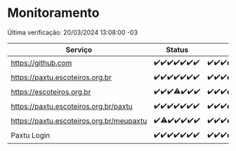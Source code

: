 # Monitoramento

Última verificação: 20/03/2024 13:08:00 -03

|Serviço|Status|Últimas 24h|
|---|---|---|
|https://github.com|<span title="2024-03-13: OK=22">✔️</span><span title="2024-03-14: OK=24">✔️</span><span title="2024-03-15: OK=24">✔️</span><span title="2024-03-16: OK=24">✔️</span><span title="2024-03-17: OK=24">✔️</span><span title="2024-03-18: OK=24">✔️</span><span title="2024-03-19: OK=16">✔️</span>|<span title="19/03/2024 13:08:00 -03 : 200">✔️</span><span title="19/03/2024 14:06:00 -03 : 200">✔️</span><span title="19/03/2024 15:08:00 -03 : 200">✔️</span><span title="19/03/2024 16:05:00 -03 : 200">✔️</span><span title="19/03/2024 17:07:00 -03 : 200">✔️</span><span title="19/03/2024 18:03:00 -03 : 200">✔️</span><span title="19/03/2024 19:04:00 -03 : 200">✔️</span><span title="19/03/2024 20:06:00 -03 : 200">✔️</span><span title="19/03/2024 21:29:00 -03 : 200">✔️</span><span title="19/03/2024 22:38:00 -03 : 200">✔️</span><span title="19/03/2024 23:13:00 -03 : 200">✔️</span><span title="20/03/2024 00:08:00 -03 : 200">✔️</span><span title="20/03/2024 01:08:00 -03 : 200">✔️</span><span title="20/03/2024 02:06:00 -03 : 200">✔️</span><span title="20/03/2024 03:08:00 -03 : 200">✔️</span><span title="20/03/2024 04:07:00 -03 : 200">✔️</span><span title="20/03/2024 05:08:00 -03 : 200">✔️</span><span title="20/03/2024 06:06:00 -03 : 200">✔️</span><span title="20/03/2024 07:06:00 -03 : 200">✔️</span><span title="20/03/2024 08:05:00 -03 : 200">✔️</span><span title="20/03/2024 09:11:00 -03 : 200">✔️</span><span title="20/03/2024 10:07:00 -03 : 200">✔️</span><span title="20/03/2024 11:06:00 -03 : 200">✔️</span><span title="20/03/2024 12:06:00 -03 : 200">✔️</span><span title="20/03/2024 13:08:00 -03 : 200">✔️</span>|
|https://paxtu.escoteiros.org.br|<span title="2024-03-13: OK=22">✔️</span><span title="2024-03-14: OK=24">✔️</span><span title="2024-03-15: OK=24">✔️</span><span title="2024-03-16: OK=24">✔️</span><span title="2024-03-17: OK=24">✔️</span><span title="2024-03-18: OK=24">✔️</span><span title="2024-03-19: OK=16">✔️</span>|<span title="19/03/2024 13:08:00 -03 : 200">✔️</span><span title="19/03/2024 14:06:00 -03 : 200">✔️</span><span title="19/03/2024 15:08:00 -03 : 200">✔️</span><span title="19/03/2024 16:05:00 -03 : 200">✔️</span><span title="19/03/2024 17:07:00 -03 : 200">✔️</span><span title="19/03/2024 18:03:00 -03 : 200">✔️</span><span title="19/03/2024 19:04:00 -03 : 200">✔️</span><span title="19/03/2024 20:06:00 -03 : 200">✔️</span><span title="19/03/2024 21:29:00 -03 : 200">✔️</span><span title="19/03/2024 22:38:00 -03 : 200">✔️</span><span title="19/03/2024 23:13:00 -03 : 200">✔️</span><span title="20/03/2024 00:08:00 -03 : 200">✔️</span><span title="20/03/2024 01:08:00 -03 : 200">✔️</span><span title="20/03/2024 02:06:00 -03 : 200">✔️</span><span title="20/03/2024 03:08:00 -03 : 200">✔️</span><span title="20/03/2024 04:07:00 -03 : 200">✔️</span><span title="20/03/2024 05:08:00 -03 : 200">✔️</span><span title="20/03/2024 06:06:00 -03 : 200">✔️</span><span title="20/03/2024 07:06:00 -03 : 200">✔️</span><span title="20/03/2024 08:05:00 -03 : 200">✔️</span><span title="20/03/2024 09:11:00 -03 : 200">✔️</span><span title="20/03/2024 10:07:00 -03 : 200">✔️</span><span title="20/03/2024 11:06:00 -03 : 200">✔️</span><span title="20/03/2024 12:06:00 -03 : 200">✔️</span><span title="20/03/2024 13:08:00 -03 : 200">✔️</span>|
|https://escoteiros.org.br|<span title="2024-03-13: OK=22">✔️</span><span title="2024-03-14: OK=24">✔️</span><span title="2024-03-15: OK=24">✔️</span><span title="2024-03-16: OK=23, Falhas=1">⚠️</span><span title="2024-03-17: OK=24">✔️</span><span title="2024-03-18: OK=24">✔️</span><span title="2024-03-19: OK=16">✔️</span>|<span title="19/03/2024 13:08:00 -03 : 200">✔️</span><span title="19/03/2024 14:06:00 -03 : 200">✔️</span><span title="19/03/2024 15:08:00 -03 : 200">✔️</span><span title="19/03/2024 16:05:00 -03 : 200">✔️</span><span title="19/03/2024 17:07:00 -03 : 200">✔️</span><span title="19/03/2024 18:03:00 -03 : 200">✔️</span><span title="19/03/2024 19:04:00 -03 : 200">✔️</span><span title="19/03/2024 20:06:00 -03 : 200">✔️</span><span title="19/03/2024 21:29:00 -03 : 200">✔️</span><span title="19/03/2024 22:38:00 -03 : 200">✔️</span><span title="19/03/2024 23:13:00 -03 : 200">✔️</span><span title="20/03/2024 00:08:00 -03 : 200">✔️</span><span title="20/03/2024 01:08:00 -03 : 200">✔️</span><span title="20/03/2024 02:06:00 -03 : 200">✔️</span><span title="20/03/2024 03:08:00 -03 : 200">✔️</span><span title="20/03/2024 04:07:00 -03 : 200">✔️</span><span title="20/03/2024 05:08:00 -03 : 200">✔️</span><span title="20/03/2024 06:06:00 -03 : 200">✔️</span><span title="20/03/2024 07:06:00 -03 : 200">✔️</span><span title="20/03/2024 08:05:00 -03 : 200">✔️</span><span title="20/03/2024 09:11:00 -03 : 200">✔️</span><span title="20/03/2024 10:07:00 -03 : 200">✔️</span><span title="20/03/2024 11:06:00 -03 : 200">✔️</span><span title="20/03/2024 12:06:00 -03 : 200">✔️</span><span title="20/03/2024 13:08:00 -03 : 200">✔️</span>|
|https://paxtu.escoteiros.org.br/paxtu|<span title="2024-03-13: OK=22">✔️</span><span title="2024-03-14: OK=24">✔️</span><span title="2024-03-15: OK=24">✔️</span><span title="2024-03-16: OK=24">✔️</span><span title="2024-03-17: OK=24">✔️</span><span title="2024-03-18: OK=24">✔️</span><span title="2024-03-19: OK=16">✔️</span>|<span title="19/03/2024 13:08:00 -03 : 200">✔️</span><span title="19/03/2024 14:06:00 -03 : 200">✔️</span><span title="19/03/2024 15:08:00 -03 : 200">✔️</span><span title="19/03/2024 16:05:00 -03 : 200">✔️</span><span title="19/03/2024 17:07:00 -03 : 200">✔️</span><span title="19/03/2024 18:03:00 -03 : 200">✔️</span><span title="19/03/2024 19:04:00 -03 : 200">✔️</span><span title="19/03/2024 20:06:00 -03 : 200">✔️</span><span title="19/03/2024 21:29:00 -03 : 200">✔️</span><span title="19/03/2024 22:38:00 -03 : 200">✔️</span><span title="19/03/2024 23:13:00 -03 : 200">✔️</span><span title="20/03/2024 00:08:00 -03 : 200">✔️</span><span title="20/03/2024 01:08:00 -03 : 200">✔️</span><span title="20/03/2024 02:06:00 -03 : 200">✔️</span><span title="20/03/2024 03:08:00 -03 : 200">✔️</span><span title="20/03/2024 04:07:00 -03 : 200">✔️</span><span title="20/03/2024 05:08:00 -03 : 200">✔️</span><span title="20/03/2024 06:06:00 -03 : 200">✔️</span><span title="20/03/2024 07:06:00 -03 : 200">✔️</span><span title="20/03/2024 08:05:00 -03 : 200">✔️</span><span title="20/03/2024 09:11:00 -03 : 200">✔️</span><span title="20/03/2024 10:07:00 -03 : 200">✔️</span><span title="20/03/2024 11:06:00 -03 : 200">✔️</span><span title="20/03/2024 12:06:00 -03 : 404">❌</span><span title="20/03/2024 13:08:00 -03 : 200">✔️</span>|
|https://paxtu.escoteiros.org.br/meupaxtu|<span title="2024-03-13: OK=22">✔️</span><span title="2024-03-14: OK=23, Falhas=1">⚠️</span><span title="2024-03-15: OK=24">✔️</span><span title="2024-03-16: OK=24">✔️</span><span title="2024-03-17: OK=24">✔️</span><span title="2024-03-18: OK=24">✔️</span><span title="2024-03-19: OK=16">✔️</span>|<span title="19/03/2024 13:08:00 -03 : 200">✔️</span><span title="19/03/2024 14:06:00 -03 : 200">✔️</span><span title="19/03/2024 15:08:00 -03 : 200">✔️</span><span title="19/03/2024 16:05:00 -03 : 200">✔️</span><span title="19/03/2024 17:07:00 -03 : 200">✔️</span><span title="19/03/2024 18:03:00 -03 : 200">✔️</span><span title="19/03/2024 19:04:00 -03 : 200">✔️</span><span title="19/03/2024 20:06:00 -03 : 200">✔️</span><span title="19/03/2024 21:29:00 -03 : 200">✔️</span><span title="19/03/2024 22:38:00 -03 : 200">✔️</span><span title="19/03/2024 23:13:00 -03 : 200">✔️</span><span title="20/03/2024 00:08:00 -03 : 200">✔️</span><span title="20/03/2024 01:08:00 -03 : 200">✔️</span><span title="20/03/2024 02:06:00 -03 : 200">✔️</span><span title="20/03/2024 03:08:00 -03 : 200">✔️</span><span title="20/03/2024 04:07:00 -03 : 200">✔️</span><span title="20/03/2024 05:08:00 -03 : 200">✔️</span><span title="20/03/2024 06:06:00 -03 : 200">✔️</span><span title="20/03/2024 07:06:00 -03 : 200">✔️</span><span title="20/03/2024 08:05:00 -03 : 200">✔️</span><span title="20/03/2024 09:11:00 -03 : 200">✔️</span><span title="20/03/2024 10:07:00 -03 : 200">✔️</span><span title="20/03/2024 11:06:00 -03 : 200">✔️</span><span title="20/03/2024 12:06:00 -03 : 200">✔️</span><span title="20/03/2024 13:08:00 -03 : 200">✔️</span>|
|Paxtu Login|<span title="2024-03-13: OK=22">✔️</span><span title="2024-03-14: OK=24">✔️</span><span title="2024-03-15: OK=24">✔️</span><span title="2024-03-16: OK=24">✔️</span><span title="2024-03-17: OK=24">✔️</span><span title="2024-03-18: OK=24">✔️</span><span title="2024-03-19: OK=16">✔️</span>|<span title="19/03/2024 13:08:00 -03 : 200">✔️</span><span title="19/03/2024 14:06:00 -03 : 200">✔️</span><span title="19/03/2024 15:08:00 -03 : 200">✔️</span><span title="19/03/2024 16:05:00 -03 : 200">✔️</span><span title="19/03/2024 17:07:00 -03 : 200">✔️</span><span title="19/03/2024 18:03:00 -03 : 200">✔️</span><span title="19/03/2024 19:04:00 -03 : 200">✔️</span><span title="19/03/2024 20:06:00 -03 : 200">✔️</span><span title="19/03/2024 21:29:00 -03 : 200">✔️</span><span title="19/03/2024 22:38:00 -03 : 200">✔️</span><span title="19/03/2024 23:13:00 -03 : 200">✔️</span><span title="20/03/2024 00:08:00 -03 : 200">✔️</span><span title="20/03/2024 01:08:00 -03 : 200">✔️</span><span title="20/03/2024 02:06:00 -03 : 200">✔️</span><span title="20/03/2024 03:08:00 -03 : 200">✔️</span><span title="20/03/2024 04:07:00 -03 : 200">✔️</span><span title="20/03/2024 05:08:00 -03 : 200">✔️</span><span title="20/03/2024 06:06:00 -03 : 200">✔️</span><span title="20/03/2024 07:06:00 -03 : 200">✔️</span><span title="20/03/2024 08:05:00 -03 : 200">✔️</span><span title="20/03/2024 09:11:00 -03 : 200">✔️</span><span title="20/03/2024 10:07:00 -03 : 200">✔️</span><span title="20/03/2024 11:06:00 -03 : 200">✔️</span><span title="20/03/2024 12:06:00 -03 : 200">✔️</span><span title="20/03/2024 13:08:00 -03 : 200">✔️</span>|
